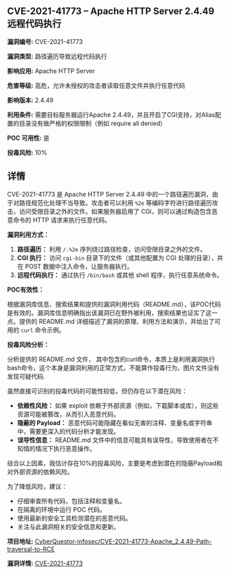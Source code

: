 ## CVE-2021-41773 – Apache HTTP Server 2.4.49 远程代码执行

**漏洞编号:** CVE-2021-41773

**漏洞类型:** 路径遍历导致远程代码执行

**影响应用:** Apache HTTP Server

**危害等级:** 高危，允许未授权的攻击者读取任意文件并执行任意代码

**影响版本:** 2.4.49

**利用条件:** 需要目标服务器运行Apache 2.4.49，并且开启了CGI支持，对Alias配置的目录没有做严格的权限限制（例如 require all denied）

**POC 可用性:** 是

**投毒风险:** 10%

## 详情

CVE-2021-41773 是 Apache HTTP Server 2.4.49 中的一个路径遍历漏洞，由于对路径规范化处理不当导致。攻击者可以利用 `%2e` 等编码字符进行路径遍历攻击，访问受限目录之外的文件。如果服务器启用了 CGI，则可以通过构造包含恶意命令的 HTTP 请求来执行任意代码。

**漏洞利用方式：**

1.  **路径遍历：** 利用 `/.%2e` 序列绕过路径检查，访问受限目录之外的文件。
2.  **CGI 执行：** 访问 `cgi-bin` 目录下的文件（或其他配置为 CGI 处理的目录），并在 POST 数据中注入命令，让服务器执行。
3.  **远程代码执行：** 通过执行 `/bin/bash` 或其他 shell 程序，执行任意系统命令。

**POC有效性：**

根据漏洞库信息、搜索结果和提供的漏洞利用代码（README.md），该POC代码是有效的。漏洞库信息明确指出该漏洞已在野外被利用，搜索结果也证实了这一点。提供的 README.md 详细描述了漏洞的原理、利用方法和演示，并给出了可用的 `curl` 命令示例。

**投毒风险分析：**

分析提供的 README.md 文件， 其中包含的curl命令，本质上是利用漏洞执行bash命令，这个本身是漏洞利用的正常方式，不能算作投毒行为，图片文件没有发现可疑代码.

虽然直接可识别的投毒代码的可能性较低，但仍存在以下潜在风险：

*   **依赖性风险：** 如果 exploit 依赖于外部资源（例如，下载脚本或库），则这些资源可能被篡改，从而引入恶意代码。
*   **隐蔽的 Payload：** 恶意代码可能隐藏在看似无害的注释、变量名或字符串中，需要更深入的代码分析才能发现。
*   **误导性信息：** README.md 文件中的信息可能具有误导性，导致使用者在不知情的情况下执行恶意操作。

综合以上因素，我估计存在10%的投毒风险，主要是考虑到潜在的隐蔽Payload和对外部资源的依赖风险。

为了降低风险，建议：

*   仔细审查所有代码，包括注释和变量名。
*   在隔离的环境中运行 POC 代码。
*   使用最新的安全工具检测潜在的恶意代码。
*   关注与此漏洞相关的安全信息和更新。

**项目地址:** [CyberQuestor-infosec/CVE-2021-41773-Apache_2.4.49-Path-traversal-to-RCE](https://github.com/CyberQuestor-infosec/CVE-2021-41773-Apache_2.4.49-Path-traversal-to-RCE)

**漏洞详情:** [CVE-2021-41773](https://nvd.nist.gov/vuln/detail/CVE-2021-41773)